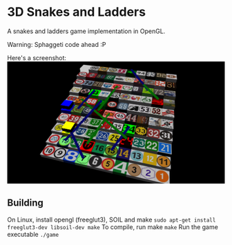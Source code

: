 3D Snakes and Ladders
====

A snakes and ladders game implementation in OpenGL.

Warning: Sphaggeti code ahead :P

Here's a screenshot:
![Screenshot](/img/screenshot.png)

## Building
On Linux, install opengl (freeglut3), SOIL and make
`sudo apt-get install freeglut3-dev libsoil-dev make`
To compile, run make
`make`
Run the game executable
`./game`
